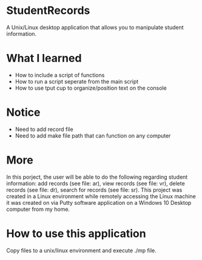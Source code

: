 # StudentRecords
A Unix/Linux desktop application that allows you to manipulate student information.

# What I learned
* How to include a script of functions 
* How to run a script seperate from the main script
* How to use tput cup to organize/position text on the console

# Notice
* Need to add record file
* Need to add make file path that can function on any computer

# More
In this porject, the user will be able to do the following regarding student information: add records (see file: ar), view records (see file: vr), delete records (see file: dr), search for records (see file: sr). This project was created in a Linux environment while remotely accessing the Linux machine it was created on via Putty software application on a Windows 10 Desktop computer from my home.

# How to use this application
Copy files to a unix/linux environment and execute ./mp file.
